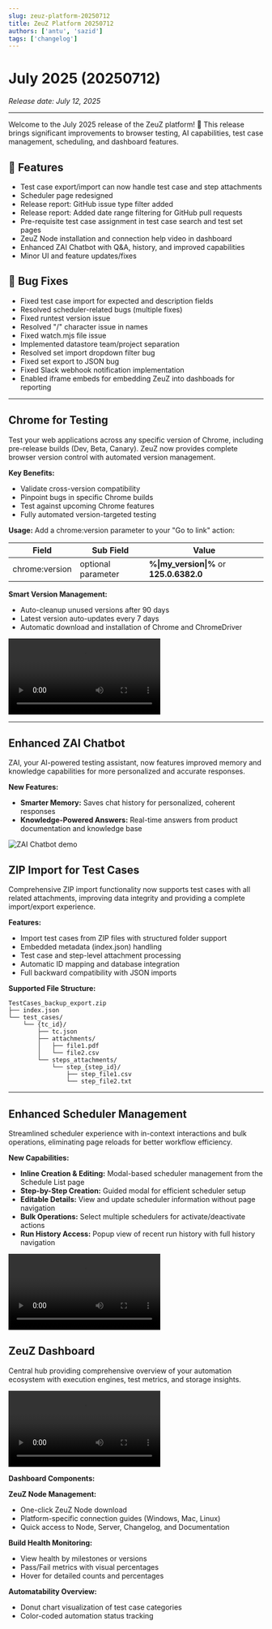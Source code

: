 ```yaml
---
slug: zeuz-platform-20250712
title: ZeuZ Platform 20250712
authors: ['antu', 'sazid']
tags: ['changelog']
---
```


# July 2025 (20250712)

*Release date: July 12, 2025*

---

Welcome to the July 2025 release of the ZeuZ platform! 🚀 This release brings significant improvements to browser testing, AI capabilities, test case management, scheduling, and dashboard features.

## 🚀 Features

- Test case export/import can now handle test case and step attachments
- Scheduler page redesigned
- Release report: GitHub issue type filter added
- Release report: Added date range filtering for GitHub pull requests
- Pre-requisite test case assignment in test case search and test set pages
- ZeuZ Node installation and connection help video in dashboard
- Enhanced ZAI Chatbot with Q&A, history, and improved capabilities
- Minor UI and feature updates/fixes

<!-- truncate -->

## 🐛 Bug Fixes

- Fixed test case import for expected and description fields
- Resolved scheduler-related bugs (multiple fixes)
- Fixed runtest version issue
- Resolved "/" character issue in names
- Fixed watch.mjs file issue
- Implemented datastore team/project separation
- Resolved set import dropdown filter bug
- Fixed set export to JSON bug
- Fixed Slack webhook notification implementation
- Enabled iframe embeds for embedding ZeuZ into dashboads for reporting

---

## Chrome for Testing

Test your web applications across any specific version of Chrome, including pre-release builds (Dev, Beta, Canary). ZeuZ now provides complete browser version control with automated version management.

**Key Benefits:**
- Validate cross-version compatibility
- Pinpoint bugs in specific Chrome builds
- Test against upcoming Chrome features
- Fully automated version-targeted testing

**Usage:** Add a chrome:version parameter to your "Go to link" action:

| Field | Sub Field | Value |
|--|--|--|
| chrome:version | optional parameter | **%\|my_version\|%** or **125.0.6382.0** |

**Smart Version Management:**
- Auto-cleanup unused versions after 90 days
- Latest version auto-updates every 7 days
- Automatic download and installation of Chrome and ChromeDriver

<video controls loop>
  <source src="/blog/zeuz-platform-20250712/463816684-44b90f6f-bf8b-45d3-a89c-0216e2aafbb4.mp4" type="video/mp4" />
</video>

---

## Enhanced ZAI Chatbot

ZAI, your AI-powered testing assistant, now features improved memory and knowledge capabilities for more personalized and accurate responses.

**New Features:**
- **Smarter Memory:** Saves chat history for personalized, coherent responses
- **Knowledge-Powered Answers:** Real-time answers from product documentation and knowledge base

![ZAI Chatbot demo](463820915-c1f8d7ca-a7fc-43de-bfd9-e18f3f29b753.png)

## ZIP Import for Test Cases

Comprehensive ZIP import functionality now supports test cases with all related attachments, improving data integrity and providing a complete import/export experience.

**Features:**
- Import test cases from ZIP files with structured folder support
- Embedded metadata (index.json) handling
- Test case and step-level attachment processing
- Automatic ID mapping and database integration
- Full backward compatibility with JSON imports

**Supported File Structure:**
```
TestCases_backup_export.zip
├── index.json
└── test_cases/
    └── {tc_id}/
        ├── tc.json
        ├── attachments/
        │   ├── file1.pdf
        │   └── file2.csv
        └── steps_attachments/
            └── step_{step_id}/
                ├── step_file1.csv
                └── step_file2.txt
```

---

## Enhanced Scheduler Management

Streamlined scheduler experience with in-context interactions and bulk operations, eliminating page reloads for better workflow efficiency.

**New Capabilities:**
- **Inline Creation & Editing:** Modal-based scheduler management from the Schedule List page
- **Step-by-Step Creation:** Guided modal for efficient scheduler setup
- **Editable Details:** View and update scheduler information without page navigation
- **Bulk Operations:** Select multiple schedulers for activate/deactivate actions
- **Run History Access:** Popup view of recent run history with full history navigation

<video controls loop>
  <source src="/blog/zeuz-platform-20250712/464002801-d5f18d77-886e-49aa-b9d0-0e03ecf8ed7d.mp4" type="video/mp4" />
</video>

## ZeuZ Dashboard

Central hub providing comprehensive overview of your automation ecosystem with execution engines, test metrics, and storage insights.

<video controls loop>
  <source src="/blog/zeuz-platform-20250712/464026255-32f99fe1-df37-413a-a869-925113da4c55.mov" type="video/mp4" />
</video>

**Dashboard Components:**

**ZeuZ Node Management:**
- One-click ZeuZ Node download
- Platform-specific connection guides (Windows, Mac, Linux)
- Quick access to Node, Server, Changelog, and Documentation

**Build Health Monitoring:**
- View health by milestones or versions
- Pass/Fail metrics with visual percentages
- Hover for detailed counts and percentages

**Automatability Overview:**
- Donut chart visualization of test case categories
- Color-coded automation status tracking